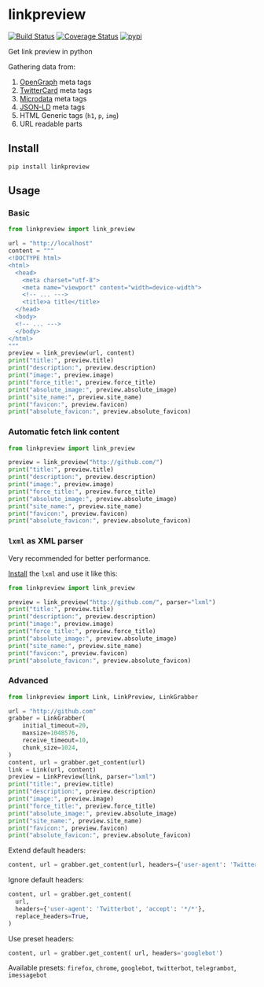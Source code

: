# linkpreview

[![Build Status](https://github.com/meyt/linkpreview/actions/workflows/main.yaml/badge.svg)](https://github.com/meyt/linkpreview/actions)
[![Coverage Status](https://coveralls.io/repos/github/meyt/linkpreview/badge.svg?branch=master)](https://coveralls.io/github/meyt/linkpreview?branch=master)
[![pypi](https://img.shields.io/pypi/pyversions/linkpreview.svg)](https://pypi.python.org/pypi/linkpreview)

Get link preview in python

Gathering data from:

1. [OpenGraph](https://ogp.me/) meta tags
2. [TwitterCard](https://developer.twitter.com/en/docs/tweets/optimize-with-cards/overview/abouts-cards) meta tags
3. [Microdata](https://en.wikipedia.org/wiki/Microdata_(HTML)) meta tags
4. [JSON-LD](https://en.wikipedia.org/wiki/JSON-LD) meta tags
5. HTML Generic tags (`h1`, `p`, `img`)
6. URL readable parts

## Install

```
pip install linkpreview
```

## Usage

### Basic

```python
from linkpreview import link_preview

url = "http://localhost"
content = """
<!DOCTYPE html>
<html>
  <head>
    <meta charset="utf-8">
    <meta name="viewport" content="width=device-width">
    <!-- ... --->
    <title>a title</title>
  </head>
  <body>
  <!-- ... --->
  </body>
</html>
"""
preview = link_preview(url, content)
print("title:", preview.title)
print("description:", preview.description)
print("image:", preview.image)
print("force_title:", preview.force_title)
print("absolute_image:", preview.absolute_image)
print("site_name:", preview.site_name)
print("favicon:", preview.favicon)
print("absolute_favicon:", preview.absolute_favicon)
```

### Automatic fetch link content

```python
from linkpreview import link_preview

preview = link_preview("http://github.com/")
print("title:", preview.title)
print("description:", preview.description)
print("image:", preview.image)
print("force_title:", preview.force_title)
print("absolute_image:", preview.absolute_image)
print("site_name:", preview.site_name)
print("favicon:", preview.favicon)
print("absolute_favicon:", preview.absolute_favicon)
```

### `lxml` as XML parser

Very recommended for better performance.

[Install](https://lxml.de/installation.html) the `lxml` and use it like this:

```python
from linkpreview import link_preview

preview = link_preview("http://github.com/", parser="lxml")
print("title:", preview.title)
print("description:", preview.description)
print("image:", preview.image)
print("force_title:", preview.force_title)
print("absolute_image:", preview.absolute_image)
print("site_name:", preview.site_name)
print("favicon:", preview.favicon)
print("absolute_favicon:", preview.absolute_favicon)
```

### Advanced

```python
from linkpreview import Link, LinkPreview, LinkGrabber

url = "http://github.com"
grabber = LinkGrabber(
    initial_timeout=20,
    maxsize=1048576,
    receive_timeout=10,
    chunk_size=1024,
)
content, url = grabber.get_content(url)
link = Link(url, content)
preview = LinkPreview(link, parser="lxml")
print("title:", preview.title)
print("description:", preview.description)
print("image:", preview.image)
print("force_title:", preview.force_title)
print("absolute_image:", preview.absolute_image)
print("site_name:", preview.site_name)
print("favicon:", preview.favicon)
print("absolute_favicon:", preview.absolute_favicon)
```


Extend default headers:
```python
content, url = grabber.get_content(url, headers={'user-agent': 'Twitterbot'})
```

Ignore default headers:
```python
content, url = grabber.get_content(
  url,
  headers={'user-agent': 'Twitterbot', 'accept': '*/*'},
  replace_headers=True,
)
```

Use preset headers:
```python
content, url = grabber.get_content( url, headers='googlebot')
```

Available presets:
`firefox`,
`chrome`,
`googlebot`,
`twitterbot`,
`telegrambot`,
`imessagebot`

